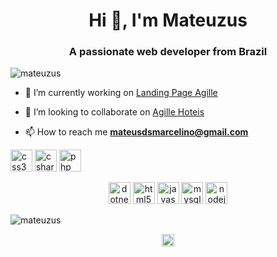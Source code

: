 <h1 align="center">Hi 👋, I'm Mateuzus</h1>
<h3 align="center">A passionate web developer from Brazil</h3>
<p align="left"> <img src="https://komarev.com/ghpvc/?username=mateuzus" alt="mateuzus" /> </p>

- 🔭 I’m currently working on [Landing Page Agille](https://github.com/mateuzus/Agille_Landing_Page)

- 👯 I’m looking to collaborate on [Agille Hoteis](https://github.com/carlosasjr/agilehotel)

- 📫 How to reach me **mateusdsmarcelino@gmail.com**

<p align="left"><img src="https://image.flaticon.com/icons/svg/888/888847.svg" alt="css3" width="35" height="35"/> 
  <img src="https://image.flaticon.com/icons/svg/381/381704.svg" alt="csharp" width="35" height="35"/> 
  <img src="https://upload.wikimedia.org/wikipedia/commons/thumb/3/31/Webysther_20160423_-_Elephpant.svg/350px-Webysther_20160423_-_Elephpant.svg.png" alt="php" width="35" height="35"/></p><p align="center">
  <img src="https://upload.wikimedia.org/wikipedia/commons/thumb/e/ee/.NET_Core_Logo.svg/512px-.NET_Core_Logo.svg.png" alt="dotnet" width="35" height="35"/> 
  <img src="https://image.flaticon.com/icons/svg/174/174854.svg" alt="html5" width="35" height="35"/> 
  <img src="https://upload.wikimedia.org/wikipedia/commons/thumb/9/99/Unofficial_JavaScript_logo_2.svg/512px-Unofficial_JavaScript_logo_2.svg.png" alt="javascript" width="35" height="35"/> 
  <img src="https://image.flaticon.com/icons/svg/919/919836.svg" alt="mysql" width="35" height="35"/> 
  <img src="https://image.flaticon.com/icons/svg/919/919825.svg" alt="nodejs" width="35" height="35"/></p><p align="center"> 
   
  <img src="https://github-readme-stats.vercel.app/api?username=mateuzus&show_icons=true" alt="mateuzus" /> </p>

<p align="center">
<a href="https://www.linkedin.com/in/mateusmarcelino/" target="blank"><img align="center" src="https://cdn.jsdelivr.net/npm/simple-icons@3.0.1/icons/linkedin.svg" alt="https://www.linkedin.com/in/mateusmarcelino/" height="20" width="20" /></a>
</p>
